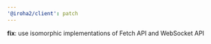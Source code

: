 ```yaml
---
'@iroha2/client': patch
---
```


**fix**: use isomorphic implementations of Fetch API and WebSocket API
